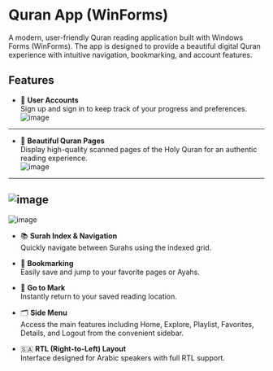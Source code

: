 # Quran App (WinForms)

A modern, user-friendly Quran reading application built with Windows Forms (WinForms). The app is designed to provide a beautiful digital Quran experience with intuitive navigation, bookmarking, and account features.

## Features

- 📝 **User Accounts**  
  Sign up and sign in to keep track of your progress and preferences.  
  ![image](https://github.com/user-attachments/assets/d4e8510b-f51e-4d11-9405-5abdaec7d468)

---

- 🌙 **Beautiful Quran Pages**  
  Display high-quality scanned pages of the Holy Quran for an authentic reading experience.  
  ![image](https://github.com/user-attachments/assets/8b0ea1f7-b566-4a46-8041-d7e7d9bede07)
 ---
 ![image](https://github.com/user-attachments/assets/91634497-922c-41f7-9013-179c872902be)
 ---
 ![image](https://github.com/user-attachments/assets/fc1f3f14-8099-4a4d-9cfb-0596e0ad1476)



- 📚 **Surah Index & Navigation**  
  Quickly navigate between Surahs using the indexed grid.  

- 🔖 **Bookmarking**  
  Easily save and jump to your favorite pages or Ayahs.

- 🧭 **Go to Mark**  
  Instantly return to your saved reading location.

- 🗂️ **Side Menu**  
  Access the main features including Home, Explore, Playlist, Favorites, Details, and Logout from the convenient sidebar.

- 🇸🇦 **RTL (Right-to-Left) Layout**  
  Interface designed for Arabic speakers with full RTL support.






